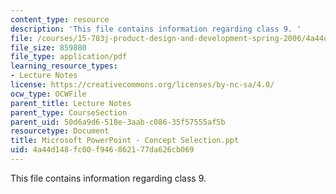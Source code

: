 ```yaml
---
content_type: resource
description: 'This file contains information regarding class 9. '
file: /courses/15-783j-product-design-and-development-spring-2006/4a44d148fc00f946862177da626cb069_cls9_cncpt_sel_6.pdf
file_size: 859880
file_type: application/pdf
learning_resource_types:
- Lecture Notes
license: https://creativecommons.org/licenses/by-nc-sa/4.0/
ocw_type: OCWFile
parent_title: Lecture Notes
parent_type: CourseSection
parent_uid: 50d6a9d6-518e-3aab-c086-35f57555af5b
resourcetype: Document
title: Microsoft PowerPoint - Concept Selection.ppt
uid: 4a44d148-fc00-f946-8621-77da626cb069
---
```

This file contains information regarding class 9. 